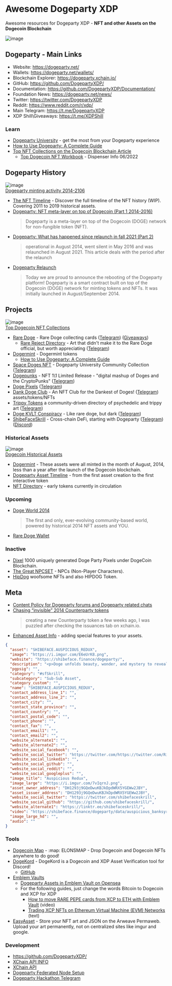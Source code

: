 # Awesome Dogeparty XDP
Awesome resources for Dogeparty XDP - **NFT and other Assets on the Dogecoin Blockchain**

![image](https://user-images.githubusercontent.com/95756707/175893429-c8865fd5-5c06-47d3-863a-c5cd8465028a.png)

## Dogeparty - Main Links
- Website: https://dogeparty.net/
- Wallets: https://dogeparty.net/wallets/
- Blockchain Explorer: https://dogeparty.xchain.io/
- GitHub: https://github.com/DogepartyXDP/
- Documentation: https://github.com/DogepartyXDP/Documentation/
- Foundation News: https://dogeparty.net/news/
- Twitter: https://twitter.com/DogepartyXDP
- Reddit: https://www.reddit.com/r/xdp/
- Main Telegram: https://t.me/DogepartyXDP
- XDP Shill\Giveaways: https://t.me/XDPShill

### Learn
- [Dogeparty University](https://dp.university/curriculum) - get the most from your Dogeparty experience
- [How to Use Dogeparty: A Complete Guide](https://dogermint.com/dogeparty/)
- [Top NFT Collections on the Dogecoin Blockchain Article](https://shibeface.finance/dogeparty/top-dogecoin-nft-collections/) 
  - [Top Dogecoin NFT Workbook](https://docs.google.com/spreadsheets/d/1K-QILius6sJNX7GDwadAMY8fDNeEobkt1SjI3kOHk9E/) - Dispenser Info 06/2022

## Dogeparty History

![image](https://user-images.githubusercontent.com/95756707/175893633-36ce17b0-4884-41ae-848e-1c97634f83f0.png)\
[Dogeparty minting activity 2014-2106](https://doggfather.medium.com/dogeparty-nft-meta-layer-on-top-of-dogecoin-part-1-3105d7b24abf)

- [The NFT Timeline](https://thenfttimeline.com/) - Discover the full timeline of the NFT history (WIP). Covering 2011 to 2019 historical assets.
- [Dogeparty: NFT meta-layer on top of Dogecoin (Part 1  2014-2016)](https://doggfather.medium.com/dogeparty-nft-meta-layer-on-top-of-dogecoin-part-1-3105d7b24abf)
  > Dogeparty is a meta-layer on top of the Dogecoin (DOGE) network for non-fungible token (NFT).
- [Dogeparty: What has happened since relaunch in fall 2021 (Part 2)](https://doggfather.medium.com/dogeparty-what-has-happened-since-relaunch-in-fall-2021-part-2-47a324303080)
  > operational in August 2014, went silent in May 2016 and was relaunched in August 2021. This article deals with the period after the relaunch
- [Dogeparty Relaunch](https://dogeparty.net/dogeparty-platform-announcement/)
  > Today we are proud to announce the rebooting of the Dogeparty platform! Dogeparty is a smart contract built on top of the Dogecoin (DOGE) network for minting tokens and NFTs.  It was initially launched in August/September 2014.

## Projects

![image](https://user-images.githubusercontent.com/95756707/175893927-36e56a87-05b2-4ca7-abb5-3561b3120b2e.png)\
[Top Dogecoin NFT Collections](https://shibeface.finance/dogeparty/top-dogecoin-nft-collections/)

- [Rare Doge](https://raredogedirectory.com/) - Rare Doge collecting cards ([Telegram](https://t.me/RareDogeTraders/)) ([Giveaways](https://t.me/RareDogeAuctions_Giveaways/))
  - [Rare Reject Directory](http://rarerejectdirectory.com/) - Art that didn't make it to the Rare Doge official, but worth appreciating ([Telegram](https://t.me/RareRejects/))
- [Dogermint](https://www.dogermint.com/) - Dogermint tokens
  - [How to Use Dogeparty: A Complete Guide](https://dogermint.com/dogeparty/) 
- [Space Doges NFT](https://dp.university/spacedoges/) - Dogeparty University Community Collection ([Telegram](https://t.me/spacedoges))
- [Dogepunks](http://doge-punks.com/) - NFT 1\1 Limited Release - "digital mashup of Doges and the CryptoPunks" ([Telegram](https://t.me/realdogepunks/))
- [Doge Pixels](https://dogepixels.io/) ([Telegram](https://t.me/dogepixelschat/))
- [Dank Doge Club](https://www.dankdogeclub.com/) - An NFT Club for the Dankest of Doges! ([Telegram](https://t.me/raredogeclub/))
assets/tokens/NFTs
- [Trippy Tokens](https://trippytokens.wordpress.com/) a community-driven directory of psychedelic and trippy art ([Telegram](https://t.me/trippytokens/))
- [Doge KVLT Conspiracy](https://dogekvlt.com/) - Like rare doge, but dark ([Telegram](https://t.me/dogekvlt/))
- [ShibeFaceSkrill](https://shibeface.finance) - Cross-chain DeFi, starting with Dogeparty ([Telegram](https://t.me/ShibeFaceSkrill)) ([Discord](https://discord.gg/56J85Kk32m))

### Historical Assets
![image](https://user-images.githubusercontent.com/95756707/175894102-bce3666c-c780-44f6-8a4e-109441b29947.png)\
[Dogecoin Historical Assets](https://shibeface.finance/dogeparty/top-dogecoin-nft-collections/#historical)

- [Dogermint](https://dogermint.com/) - These assets were all minted in the month of August, 2014, less than a year after the launch of the Dogecoin blockchain.
- [Dogeparty Asset Timeline](https://jpjanssen.com/timeline/dogeparty.html) - from the first asset creation to the first interactive token
- [NFT Directory](https://medium.com/@jakegallen/dogeparty-directory-88c949b21072) - early tokens currently in circulation


### Upcoming
- [Doge World 2014](https://www.littleshibeog.com/dogeworld) 
  > The first and only, ever-evolving community-based world, powered by historical 2014 NFT assets and YOU.
- [Rare Doge Wallet](http://raredogewallet.com/) 

### Inactive
- [Dixel](https://www.takethatnft.com/) 1000 uniquely generated Doge Party Pixels under DogeCoin Blockchain.
- [The Great NPCSET](https://thegreatnpcset.com/) - NPCs (Non-Player Characters).
- [HipDog](https://medium.com/@HIPDOG) woofsome NFTs and also HIPDOG Token.

## Meta
- [Content Policy for Dogeparty forums and Dogeparty related chats](https://github.com/DogepartyXDP/Documentation/blob/master/Dogeparty_Content_Policy.md)
- [Chasing “invisible” 2014 Counterparty tokens](https://doggfather.medium.com/chasing-invisible-2014-counterparty-tokens-e0916c96c60f)
  > creating a new Counterparty token a few weeks ago, I was puzzled after checking the issuances tab on xchain.io.
- [Enhanced Asset Info](https://counterparty.io/docs/enhanced_asset_info/) - adding special features to your assets.

```json
{
  "asset": "SHIBEFACE.AUSPICIOUS_REDUX",
  "image": "https://i.imgur.com/E6eUrK8.png",
  "website": "https://shibeface.finance/dogeparty/",
  "description": "<p>Doge unfolds beauty, wonder, and mystery to reveal the auspicious tapestry of life. <a href='https://dogeparty.xchain.io/asset/SHIBEFACE.AUSPICIOUS'>Auspicious</a> <em>Redux</em> made by @BanksyMaximo.</p><video draggable=\"false\" controls playsinline=\"\" autoplay=\"true\" loop=\"\" class=\"img-fluid img-responsive\" width=\"50%\" style=\"max-width:1080px\"><source type=\"video/mp4\" src=\"https://shibeface.finance/dogeparty/data/auspicious_banksyredux.mp4\"></video><br />    ",
  "pgpsig": "",
  "category": "#sfSkrill",
  "subcategory": "Sub-Sub Asset",
  "category_custom": "",
  "name": "SHIBEFACE.AUSPICIOUS_REDUX",
  "contact_address_line_1": "",
  "contact_address_line_2": "",
  "contact_city": "",
  "contact_state_province": "",
  "contact_country": "",
  "contact_postal_code": "",
  "contact_phone": "",
  "contact_fax": "",
  "contact_email1": "",
  "contact_email2": "",
  "website_alternate1": "",
  "website_alternate2": "",
  "website_social_facebook": "",
  "website_social_twitter": "https://twitter.com/https://twitter.com/Rito_Rhymes",
  "website_social_linkedin": "",
  "website_social_github": "",
  "website_social_reddit": "",
  "website_social_googleplus": "",
  "image_title": "Auspicious Redux",
  "image_large": "https://i.imgur.com/7vIqrnJ.png",
  "asset_owner_address": "DH1293j9GQeDwuKBJkDpdWRX5YGEWw2JBY",
  "asset_issuer_address": "DH1293j9GQeDwuKBJkDpdWRX5YGEWw2JBY",
  "website_social_twitter": "https://twitter.com/shibefaceskrill",
  "website_social_github": "https://github.com/shibefaceskrill/",
  "website_alternate1": "https://linktr.ee/shibefaceskrill/",
  "video": "https://shibeface.finance/dogeparty/data/auspicious_banksyredux.mp4",
  "image_large_hd": "",
  "audio": ""
}
```

### Tools
- [Dogecoin Map](https://dogecoinmap.com/) - :map: ELONSMAP - Drop Dogecoin and Dogecoin NFTs anywhere to do good!
- [DogeKord](https://countercord.github.io/DogeKord.html) - DogeKord is a Dogecoin and XDP Asset Verification tool for Discord!
  - [GitHub](https://github.com/CounterCord/CounterCord/)
- [Emblem Vaults](https://circuitsofvalue.com/) 
  - [Dogeparty Assets in Emblem Vault on Opensea](https://opensea.io/collection/emblem-vault?search[sortAscending]=false&search[sortBy]=FAVORITE_COUNT&search[stringTraits][0][name]=XDP&search[stringTraits][0][values][0]=All%20XDP)
  - For the following guides, just change the words Bitcoin to Dogecoin and XCP for XDP
    - [How to move RARE PEPE cards from XCP to ETH with Emblem Vault](https://youtu.be/S4gNPzLunjA?t=614) (video)
    - [Trading XCP NFTs on Ethereum Virtual Machine (EVM) Networks](https://desktopcommando.medium.com/trading-xcp-nfts-on-ethereum-matic-networks-87a89101fd58) (text)
- [EasyAsset](https://easyasset.art/) - Store your NFT art and JSON on the Arweave Permaweb. Upload your art permanently, not on centralized sites like imgur and google.

### Development
- https://github.com/DogepartyXDP/
- [XChain API INFO](https://dogeparty.net/api/)
- [XChain API](https://dogeparty.xchain.io/api)
- [Dogeparty Federated Node Setup](https://sites.google.com/view/doggfather/other-contributions/dp-node?authuser=0)
- [Dogeparty Hackathon Telegram](https://t.me/dphackathon)

